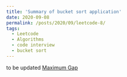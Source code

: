 ```yaml
---
title: 'Summary of bucket sort application'
date: 2020-09-08
permalink: /posts/2020/09/leetcode-8/
tags:
  - Leetcode
  - Algorithms
  - code interview
  - bucket sort
---
```


to be updated
[Maximum Gap](https://leetcode.com/problems/maximum-gap/)